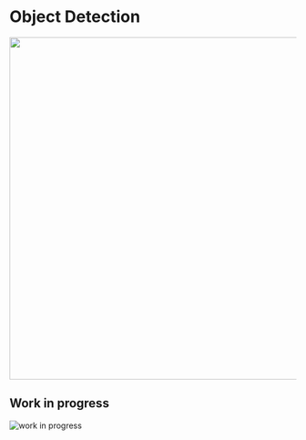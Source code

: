 # Object Detection

<p align="center">
  <img src="https://user-images.githubusercontent.com/81184255/218573203-abf5ec96-e393-45a0-8742-ca80b6ea51c7.jpg" width="600" height = "600"/>
</p>

## Work in progress

![work in progress](https://user-images.githubusercontent.com/81184255/217096698-b6116802-cb00-412c-91b9-6b22d7718ead.png)
